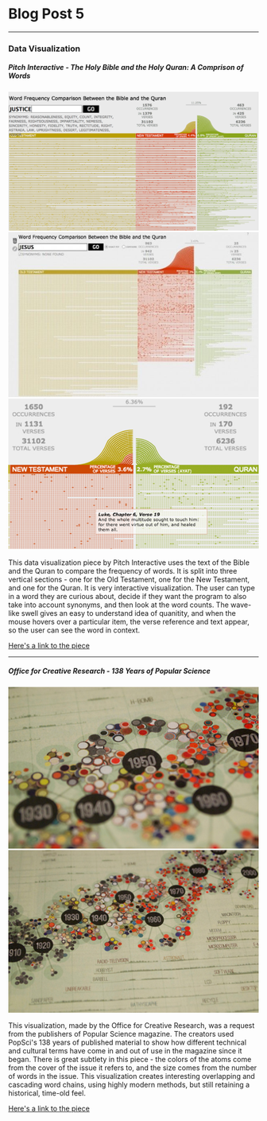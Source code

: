 # Blog Post 5
----------------------
### Data Visualization

##### Pitch Interactive - The Holy Bible and the Holy Quran: A Comprison of Words

![Pitch Interactive](images/biblequran1.png?raw=true "Pitch Interactive")
![Pitch Interactive](images/biblequran2.jpg?raw=true "Pitch Interactive")
![Pitch Interactive](images/biblequran3.jpg?raw=true "Pitch Interactive")

This data visualization piece by Pitch Interactive uses the text of the Bible and the Quran to compare the frequency of words. It is split into three vertical sections - one for the Old Testament, one for the New Testament, and one for the Quran. It is very interactive visualization. The user can type in a word they are curious about, decide if they want the program to also take into account synonyms, and then look at the word counts. The wave-like swell gives an easy to understand idea of quanitity, and when the mouse hovers over a particular item, the verse reference and text appear, so the user can see the word in context.

[Here's a link to the piece](https://www.pitchinteractive.com/bibleQuran/#love)

---------------------

##### Office for Creative Research - 138 Years of Popular Science

![Office for Creative Research](images/popsci2.png?raw=true "Office for Creative Research")
![Office for Creative Research](images/popsci1.png?raw=true "Office for Creative Research")

This visualization, made by the Office for Creative Research, was a request from the publishers of Popular Science magazine. The creators used PopSci's 138 years of published material to show how different technical and cultural terms have come in and out of use in the magazine since it began. There is great subtlety in this piece - the colors of the atoms come from the cover of the issue it refers to, and the size comes from the number of words in the issue. This visualization creates interesting overlapping and cascading word chains, using highly modern methods, but still retaining a historical, time-old feel.

[Here's a link to the piece](https://ocr.nyc/data-narrative/2011/10/01/138-years-of-popular-science/)
